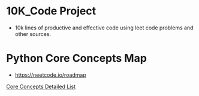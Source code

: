 
# 10K_Code Project
- 10k lines of productive and effective code using leet code problems and other sources.

# Python Core Concepts Map
- https://neetcode.io/roadmap

[Core Concepts Detailed List](10k_code.txt)

